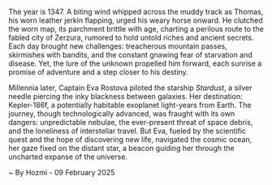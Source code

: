 
The year is 1347.  A biting wind whipped across the muddy track as Thomas, his worn leather jerkin flapping, urged his weary horse onward.  He clutched the worn map, its parchment brittle with age, charting a perilous route to the fabled city of Zerzura, rumored to hold untold riches and ancient secrets.  Each day brought new challenges: treacherous mountain passes, skirmishes with bandits, and the constant gnawing fear of starvation and disease. Yet, the lure of the unknown propelled him forward, each sunrise a promise of adventure and a step closer to his destiny.


Millennia later, Captain Eva Rostova piloted the starship *Stardust*, a silver needle piercing the inky blackness between galaxies.  Her destination: Kepler-186f, a potentially habitable exoplanet light-years from Earth.  The journey, though technologically advanced, was fraught with its own dangers: unpredictable nebulae, the ever-present threat of space debris, and the loneliness of interstellar travel.  But Eva, fueled by the scientific quest and the hope of discovering new life, navigated the cosmic ocean, her gaze fixed on the distant star, a beacon guiding her through the uncharted expanse of the universe.

~ By Hozmi - 09 February 2025
